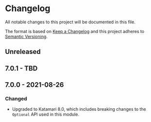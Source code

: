 # Changelog
All notable changes to this project will be documented in this file.

The format is based on [Keep a Changelog](http://keepachangelog.com/en/1.0.0/)
and this project adheres to [Semantic Versioning](http://semver.org/spec/v2.0.0.html).

## Unreleased

## 7.0.1 - TBD

## 7.0.0 - 2021-08-26

### Changed
- Upgraded to Katamari 8.0, which includes breaking changes to the `Optional` API used in this module.
